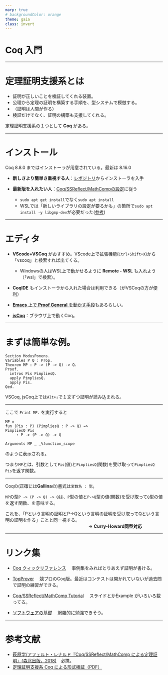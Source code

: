 ```yaml
---
marp: true
# backgroundColor: orange
theme: gaia
class: invert
---
```

<style>
section {
  background:linear-gradient(60deg, #4c8590, #734b85);
}
</style>

# Coq 入門

---
# 定理証明支援系とは

- 証明が正しいことを検証してくれる装置。
- 公理から定理の証明を構築する手順を、型システムで模倣する。
- （証明は人間が作る）
- 検証だけでなく、証明の構築も支援してくれる。

定理証明支援系の１つとして **Coq** がある。

---
# インストール
Coq 8.8.0 まではインストーラが用意されている。最新は 8.16.0

- **新しさより簡単さ重視する人**：[レポジトリ](https://github.com/coq/coq/releases/tag/V8.8.0)からインストーラを入手

- **最新版を入れたい人**：[Coq/SSReflect/MathCompの設定](https://staff.aist.go.jp/reynald.affeldt/ssrcoq/install.html#org35ada1b)に従う
  - `sudo apt get install`でなく`sudo apt install`
  - WSLでは「新しいライブラリの設定が要るかも」の箇所で`sudo apt install -y libgmp-dev`が必要だった([参考](https://www.aise.ics.saitama-u.ac.jp/~gotoh/Coq-SSReflect-MathCompOnUbuntu2004.html))

---
# エディタ

- **VScode+VSCoq** がおすすめ。VScode上で拡張機能(`Ctrl+Shift+X`)から「vscoq」と検索すれば出てくる。
  - Windowsの人はWSL上で動かせるように **Remote - WSL** も入れよう（「wsl」で検索）。

- **CoqIDE** もインストーラから入れた場合は利用できる（がVSCoqの方が便利）

- [**Emacs** 上で **Proof General** を動かす手段](https://www.aise.ics.saitama-u.ac.jp/~gotoh/Coq-SSReflect-MathCompOnUbuntu2004.html)もあるらしい。

- [**jsCoq**](https://coq.vercel.app/scratchpad.html)：ブラウザ上で動くCoq。


---
# まずは簡単な例。

```coq
Section ModusPonens.
Variables P Q : Prop.
Theorem MP : P -> (P -> Q) -> Q.
Proof.
  intros Pis PimpliesQ.
  apply PimpliesQ.
  apply Pis.
Qed.
```

VSCoq, jsCoq上では`Alt+↓`で１文ずつ証明が読み込まれる。

---
ここで `Print MP.` を実行すると
```coq
MP = 
fun (Pis : P) (PimpliesQ : P -> Q) =>
PimpliesQ Pis
     : P -> (P -> Q) -> Q

Arguments MP _ _%function_scope
```
のように表示される。

つまり`MP`とは、引数として`Pis`(値)と`PimpliesQ`(関数)を受け取って`PimpliesQ Pis`を返す関数。

---
Coqの(正確には**Gallina**の)書式は`変数名 : 型`。

`MP`の型`P -> (P -> Q) -> Q`は、`P`型の値と`P->Q`型の値(関数)を受け取って`Q`型の値を返す関数、を意味する。

これを、「Pという言明の証明とP->Qという言明の証明を受け取ってQという言明の証明を作る」ことと同一視する。
　　　　　　　　　　　　　　　　　　　→ **Curry-Howard同型対応**



---
# リンク集
- [Coq クィックリファレンス](https://magicant.github.io/programmingmemo/coq/)
  　事例集をみればとりあえず証明が書ける。

- [TopProver](https://top-prover.top/)
  　競プロのCoq版。最近はコンテストは開かれていないが過去問で証明の練習ができる。

- [Coq/SSReflect/MathComp Tutorial](https://staff.aist.go.jp/reynald.affeldt/ssrcoq/)
　スライドとかExample がいろいろ載ってる。

- [ソフトウェアの基礎](http://proofcafe.org/sf/toc.html)
　網羅的に勉強できそう。

---
# 参考文献

- [萩原学/アフェルト・レナルド『Coq/SSReflect/MathComp による定理証明』(森北出版，2018)](https://www.morikita.co.jp/books/mid/006241)　必携。
- [定理証明支援系 Coq による形式検証（PDF）](https://staff.aist.go.jp/reynald.affeldt/ssrcoq/coq-kyoto2015.pdf)